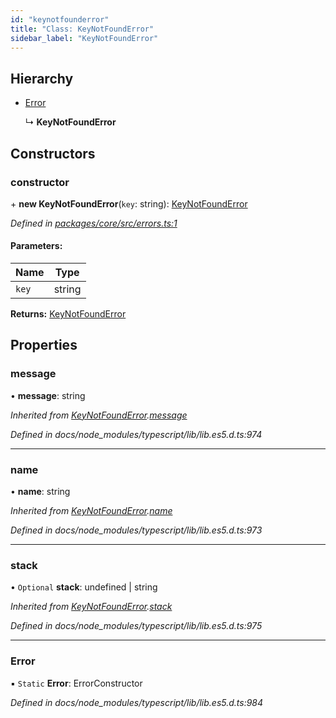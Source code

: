 ```yaml
---
id: "keynotfounderror"
title: "Class: KeyNotFoundError"
sidebar_label: "KeyNotFoundError"
---
```


## Hierarchy

- [Error](keynotfounderror.md#error)

  ↳ **KeyNotFoundError**

## Constructors

### constructor

\+ **new KeyNotFoundError**(`key`: string): [KeyNotFoundError](keynotfounderror.md)

_Defined in [packages/core/src/errors.ts:1](https://github.com/willsoto/node-konfig/blob/60bd8de/packages/core/src/errors.ts#L1)_

#### Parameters:

| Name  | Type   |
| ----- | ------ |
| `key` | string |

**Returns:** [KeyNotFoundError](keynotfounderror.md)

## Properties

### message

• **message**: string

_Inherited from [KeyNotFoundError](keynotfounderror.md).[message](keynotfounderror.md#message)_

_Defined in docs/node_modules/typescript/lib/lib.es5.d.ts:974_

---

### name

• **name**: string

_Inherited from [KeyNotFoundError](keynotfounderror.md).[name](keynotfounderror.md#name)_

_Defined in docs/node_modules/typescript/lib/lib.es5.d.ts:973_

---

### stack

• `Optional` **stack**: undefined \| string

_Inherited from [KeyNotFoundError](keynotfounderror.md).[stack](keynotfounderror.md#stack)_

_Defined in docs/node_modules/typescript/lib/lib.es5.d.ts:975_

---

### Error

▪ `Static` **Error**: ErrorConstructor

_Defined in docs/node_modules/typescript/lib/lib.es5.d.ts:984_

